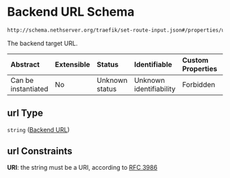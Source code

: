 # Backend URL Schema

```txt
http://schema.nethserver.org/traefik/set-route-input.json#/properties/url
```

The backend target URL.

| Abstract            | Extensible | Status         | Identifiable            | Custom Properties | Additional Properties | Access Restrictions | Defined In                                                                    |
| :------------------ | :--------- | :------------- | :---------------------- | :---------------- | :-------------------- | :------------------ | :---------------------------------------------------------------------------- |
| Can be instantiated | No         | Unknown status | Unknown identifiability | Forbidden         | Allowed               | none                | [set-route-input.json\*](traefik/set-route-input.json "open original schema") |

## url Type

`string` ([Backend URL](set-route-input-properties-backend-url.md))

## url Constraints

**URI**: the string must be a URI, according to [RFC 3986](https://tools.ietf.org/html/rfc3986 "check the specification")
